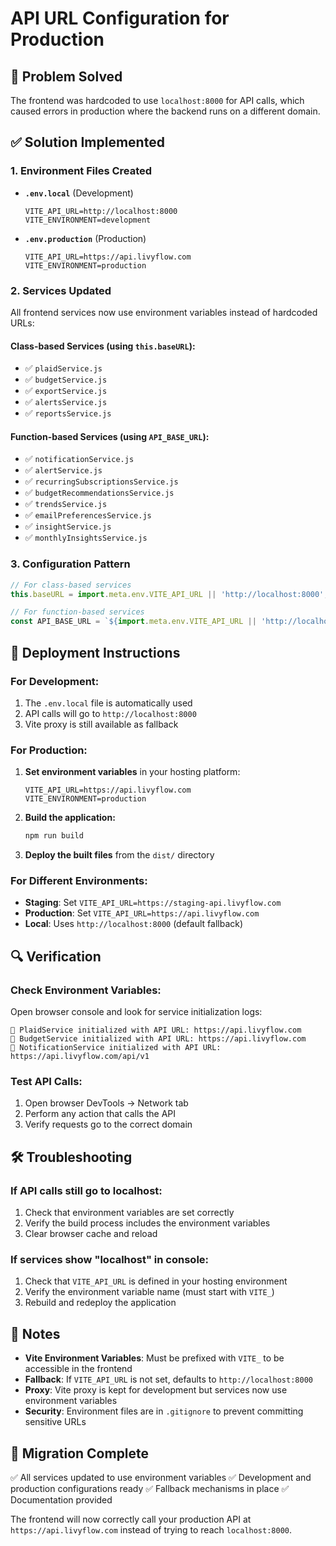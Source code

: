 # API URL Configuration for Production

## 🔧 **Problem Solved**
The frontend was hardcoded to use `localhost:8000` for API calls, which caused errors in production where the backend runs on a different domain.

## ✅ **Solution Implemented**

### **1. Environment Files Created**
- **`.env.local`** (Development)
  ```
  VITE_API_URL=http://localhost:8000
  VITE_ENVIRONMENT=development
  ```
- **`.env.production`** (Production)
  ```
  VITE_API_URL=https://api.livyflow.com
  VITE_ENVIRONMENT=production
  ```

### **2. Services Updated**
All frontend services now use environment variables instead of hardcoded URLs:

#### **Class-based Services** (using `this.baseURL`):
- ✅ `plaidService.js`
- ✅ `budgetService.js`
- ✅ `exportService.js`
- ✅ `alertsService.js`
- ✅ `reportsService.js`

#### **Function-based Services** (using `API_BASE_URL`):
- ✅ `notificationService.js`
- ✅ `alertService.js`
- ✅ `recurringSubscriptionsService.js`
- ✅ `budgetRecommendationsService.js`
- ✅ `trendsService.js`
- ✅ `emailPreferencesService.js`
- ✅ `insightService.js`
- ✅ `monthlyInsightsService.js`

### **3. Configuration Pattern**
```javascript
// For class-based services
this.baseURL = import.meta.env.VITE_API_URL || 'http://localhost:8000';

// For function-based services
const API_BASE_URL = `${import.meta.env.VITE_API_URL || 'http://localhost:8000'}/api/v1`;
```

## 🚀 **Deployment Instructions**

### **For Development:**
1. The `.env.local` file is automatically used
2. API calls will go to `http://localhost:8000`
3. Vite proxy is still available as fallback

### **For Production:**
1. **Set environment variables** in your hosting platform:
   ```
   VITE_API_URL=https://api.livyflow.com
   VITE_ENVIRONMENT=production
   ```

2. **Build the application:**
   ```bash
   npm run build
   ```

3. **Deploy the built files** from the `dist/` directory

### **For Different Environments:**
- **Staging**: Set `VITE_API_URL=https://staging-api.livyflow.com`
- **Production**: Set `VITE_API_URL=https://api.livyflow.com`
- **Local**: Uses `http://localhost:8000` (default fallback)

## 🔍 **Verification**

### **Check Environment Variables:**
Open browser console and look for service initialization logs:
```
🔧 PlaidService initialized with API URL: https://api.livyflow.com
🔧 BudgetService initialized with API URL: https://api.livyflow.com
🔧 NotificationService initialized with API URL: https://api.livyflow.com/api/v1
```

### **Test API Calls:**
1. Open browser DevTools → Network tab
2. Perform any action that calls the API
3. Verify requests go to the correct domain

## 🛠 **Troubleshooting**

### **If API calls still go to localhost:**
1. Check that environment variables are set correctly
2. Verify the build process includes the environment variables
3. Clear browser cache and reload

### **If services show "localhost" in console:**
1. Check that `VITE_API_URL` is defined in your hosting environment
2. Verify the environment variable name (must start with `VITE_`)
3. Rebuild and redeploy the application

## 📝 **Notes**

- **Vite Environment Variables**: Must be prefixed with `VITE_` to be accessible in the frontend
- **Fallback**: If `VITE_API_URL` is not set, defaults to `http://localhost:8000`
- **Proxy**: Vite proxy is kept for development but services now use environment variables
- **Security**: Environment files are in `.gitignore` to prevent committing sensitive URLs

## 🔄 **Migration Complete**

✅ All services updated to use environment variables
✅ Development and production configurations ready
✅ Fallback mechanisms in place
✅ Documentation provided

The frontend will now correctly call your production API at `https://api.livyflow.com` instead of trying to reach `localhost:8000`. 